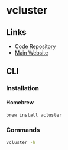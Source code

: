 # vcluster

<!--
https://github.com/loft-sh/kiosk
https://github.com/loft-sh/loft
-->

## Links

- [Code Repository](https://github.com/loft-sh/vcluster)
- [Main Website](https://vcluster.com)

## CLI

### Installation

#### Homebrew

```sh
brew install vcluster
```

### Commands

```sh
vcluster -h
```

<!-- ### Usage

```sh
#
vcluster create my-vcluster

#
vcluster create my-vcluster --expose

#
vcluster create my-vcluster --isolate
``` -->
